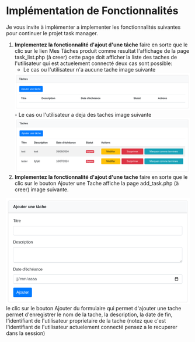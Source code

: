 # Implémentation de Fonctionnalités
Je vous invite à implémenter a implementer les fonctionnalités suivantes pour continuer le projet task manager.

1) **Implementez la fonctionnalité d'ajout d'une tâche**
faire en sorte que le clic sur le lien Mes Tâches produit comme resultat l'affichage de la page task_list.php (à creer) cette page doit afficher la liste des taches de l'utilisateur qui est actuelement connecté deux cas sont possible:
    - Le cas ou l'utilisateur n'a aucune tache image suivante
    <img src="./assets/imgs/3.png"/>
    - Le cas ou l'utilisateur a deja des taches image suivante
    <img src="./assets/imgs/1.png"/>
2) **Implementez la fonctionnalité d'ajout d'une tache**
faire en sorte que le clic sur le bouton Ajouter une Tache affiche la page add_task.php (à creer) image suivante.
<img src="./assets/imgs/2.png"/>
le clic sur le bouton Ajouter du formulaire qui permet d'ajouter une tache permet d'enregistrer le nom de la tache, la description, la date de fin, l'identifiant de l'utilisateur proprietaire de la tache (notez que c'est l'identifiant de l'utilisateur actuelement connecté pensez a le recuperer dans la session)